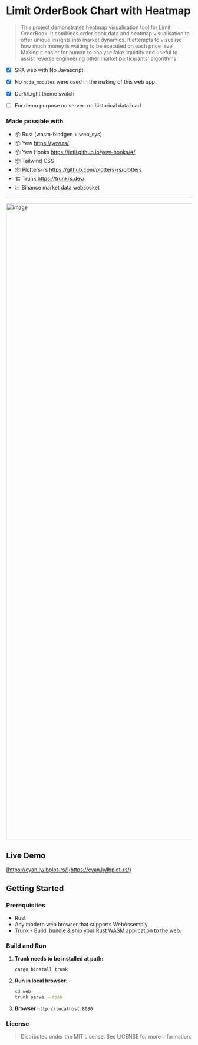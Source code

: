 # Limit OrderBook Chart with Heatmap


> This project demonstrates heatmap visualisation tool for Limit OrderBook. It combines order book data and heatmap visualisation to offer unique insights into market dynamics. It attempts to visualise how much money is waiting to be executed on each price level. Making it easier for human to analyse fake liquidity and useful to assist reverse engineering other market participants' algorithms. 

- [x] SPA web with No Javascript
- [x] No `node_modules` were used in the making of this web app.
- [x] Dark/Light theme switch
- [ ] For demo purpose no server: no historical data load


### Made possible with

- 📦 Rust (wasm-bindgen + web_sys)
- 📦 Yew https://yew.rs/
- 📦 Yew Hooks https://jetli.github.io/yew-hooks/#/
- 📦 Tailwind CSS
- 📦 Plotters-rs https://github.com/plotters-rs/plotters
- 🏗 Trunk https://trunkrs.dev/
- 📈 Binance market data websocket

---


<img width="1725" alt="image" src="https://github.com/cyanly/lbplot-rs/assets/5181446/5605bca0-57bc-416f-a48e-d65fae58a00d">




## Live Demo

[https://cyan.ly/lbplot-rs/](https://cyan.ly/lbplot-rs/)

## Getting Started

### Prerequisites

- Rust
- Any modern web browser that supports WebAssembly.
- [Trunk - Build, bundle & ship your Rust WASM application to the web.](https://github.com/trunk-rs/trunk)

### Build and Run

1. **Trunk needs to be installed at path:**

   ```bash
   cargo binstall trunk
   ```

2. **Run in local browser:**
   ```bash
   cd web
   trunk serve --open
   ```

3. **Browser** `http://localhost:8080`

### License
> Distributed under the MIT License. See LICENSE for more information.
